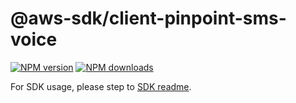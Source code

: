 # @aws-sdk/client-pinpoint-sms-voice

[![NPM version](https://img.shields.io/npm/v/@aws-sdk/client-pinpoint-sms-voice/rc.svg)](https://www.npmjs.com/package/@aws-sdk/client-pinpoint-sms-voice)
[![NPM downloads](https://img.shields.io/npm/dm/@aws-sdk/client-pinpoint-sms-voice.svg)](https://www.npmjs.com/package/@aws-sdk/client-pinpoint-sms-voice)

For SDK usage, please step to [SDK readme](https://github.com/aws/aws-sdk-js-v3).
